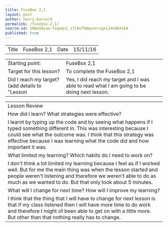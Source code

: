 ```yaml
---
title: FuseBox 2,1
layout: post
author: henry.barnard
permalink: /fusebox-2,1/
source-id: 1DWoG8yaa-foqequ1_z7z8eTGNqunxrzgxLZ4n0641kA
published: true
---
```

<table>
  <tr>
    <td>Title</td>
    <td>FuseBox 2,1</td>
    <td>Date</td>
    <td>15/11/16</td>
  </tr>
</table>


<table>
  <tr>
    <td>Starting point:</td>
    <td>FuseBox 2,1</td>
  </tr>
  <tr>
    <td>Target for this lesson?</td>
    <td>To complete the FuseBox 2,1</td>
  </tr>
  <tr>
    <td>Did I reach my target? 
(add details to "Lesson </td>
    <td>Yes, I did reach my target and I was able to read what I am going to be doing next lesson.</td>
  </tr>
</table>


<table>
  <tr>
    <td>Lesson Review</td>
  </tr>
  <tr>
    <td>How did I learn? What strategies were effective? </td>
  </tr>
  <tr>
    <td>I learnt by typing up the code and by seeing what happens if I typed something different in. This was interesting because I could see what the outcome was. I think that this strategy was effective because I was learning what the code did and how important it was.
</td>
  </tr>
  <tr>
    <td>What limited my learning? Which habits do I need to work on? </td>
  </tr>
  <tr>
    <td>I don't think a lot limited my learning because I feel as if I worked well. But for me the main thing was when the lesson started and people weren't listening and therefore we weren't able to do as much as we wanted to do. But that only took about 5 minutes.
</td>
  </tr>
  <tr>
    <td>What will I change for next time? How will I improve my learning?</td>
  </tr>
  <tr>
    <td>I think that the thing that I will have to change for next lesson is that if my class listened then I will have more time to do work and therefore I might of been able to get on with a little more. But other than that nothing really has to change.

</td>
  </tr>
</table>


